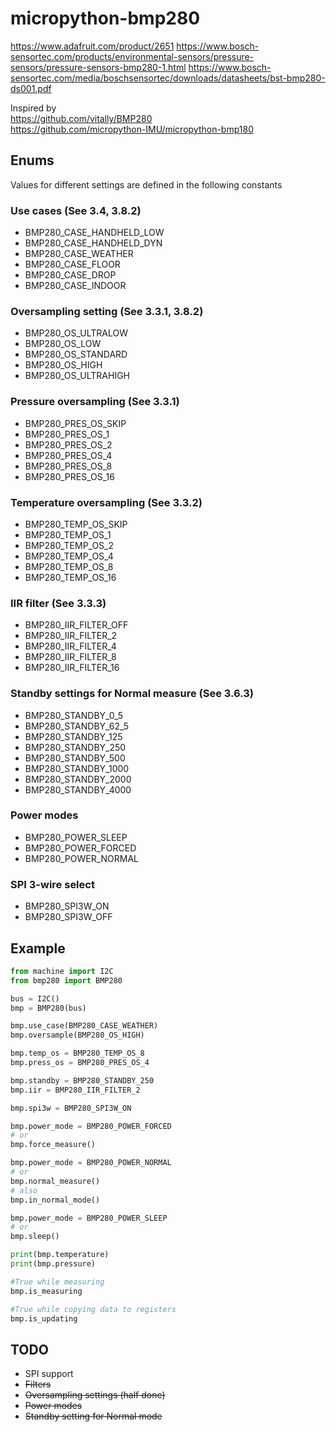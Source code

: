 # micropython-bmp280

https://www.adafruit.com/product/2651
https://www.bosch-sensortec.com/products/environmental-sensors/pressure-sensors/pressure-sensors-bmp280-1.html
https://www.bosch-sensortec.com/media/boschsensortec/downloads/datasheets/bst-bmp280-ds001.pdf

Inspired by  
https://github.com/vitally/BMP280  
https://github.com/micropython-IMU/micropython-bmp180

## Enums
Values for different settings are defined in the following constants
### Use cases (See 3.4, 3.8.2)
* BMP280_CASE_HANDHELD_LOW
* BMP280_CASE_HANDHELD_DYN
* BMP280_CASE_WEATHER
* BMP280_CASE_FLOOR
* BMP280_CASE_DROP
* BMP280_CASE_INDOOR
### Oversampling setting (See 3.3.1, 3.8.2)
* BMP280_OS_ULTRALOW
* BMP280_OS_LOW
* BMP280_OS_STANDARD
* BMP280_OS_HIGH
* BMP280_OS_ULTRAHIGH
### Pressure oversampling (See 3.3.1)
* BMP280_PRES_OS_SKIP
* BMP280_PRES_OS_1
* BMP280_PRES_OS_2
* BMP280_PRES_OS_4
* BMP280_PRES_OS_8
* BMP280_PRES_OS_16
### Temperature oversampling (See 3.3.2)
* BMP280_TEMP_OS_SKIP
* BMP280_TEMP_OS_1
* BMP280_TEMP_OS_2
* BMP280_TEMP_OS_4
* BMP280_TEMP_OS_8
* BMP280_TEMP_OS_16
### IIR filter (See 3.3.3)
* BMP280_IIR_FILTER_OFF
* BMP280_IIR_FILTER_2
* BMP280_IIR_FILTER_4
* BMP280_IIR_FILTER_8
* BMP280_IIR_FILTER_16
### Standby settings for Normal measure (See 3.6.3)
* BMP280_STANDBY_0_5
* BMP280_STANDBY_62_5
* BMP280_STANDBY_125
* BMP280_STANDBY_250
* BMP280_STANDBY_500
* BMP280_STANDBY_1000
* BMP280_STANDBY_2000
* BMP280_STANDBY_4000
### Power modes
* BMP280_POWER_SLEEP
* BMP280_POWER_FORCED
* BMP280_POWER_NORMAL
### SPI 3-wire select
* BMP280_SPI3W_ON
* BMP280_SPI3W_OFF

## Example
```python
from machine import I2C
from bmp280 import BMP280

bus = I2C()
bmp = BMP280(bus)

bmp.use_case(BMP280_CASE_WEATHER)
bmp.oversample(BMP280_OS_HIGH)

bmp.temp_os = BMP280_TEMP_OS_8
bmp.press_os = BMP280_PRES_OS_4

bmp.standby = BMP280_STANDBY_250
bmp.iir = BMP280_IIR_FILTER_2

bmp.spi3w = BMP280_SPI3W_ON

bmp.power_mode = BMP280_POWER_FORCED
# or 
bmp.force_measure()

bmp.power_mode = BMP280_POWER_NORMAL
# or 
bmp.normal_measure()
# also
bmp.in_normal_mode()

bmp.power_mode = BMP280_POWER_SLEEP
# or 
bmp.sleep()

print(bmp.temperature)
print(bmp.pressure)

#True while measuring
bmp.is_measuring

#True while copying data to registers
bmp.is_updating

```

## TODO
* SPI support
* ~~Filters~~
* ~~Oversampling settings (half done)~~
* ~~Power modes~~
* ~~Standby setting for Normal mode~~
